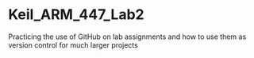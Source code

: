 # Keil_ARM_447_Lab2
Practicing the use of GitHub on lab assignments and how to use them as version control for much larger projects
